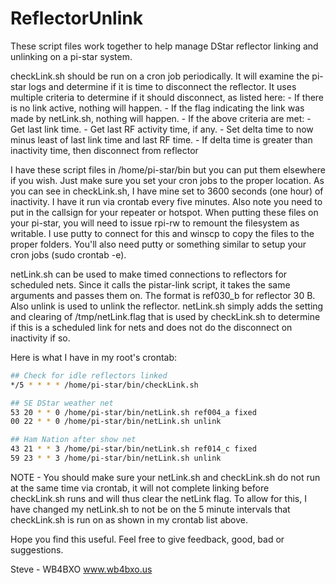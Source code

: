 # ReflectorUnlink

These script files work together to help manage DStar reflector linking and
unlinking on a pi-star system.

checkLink.sh should be run on a cron job periodically. It will examine the
pi-star logs and determine if it is time to disconnect the reflector. It uses
multiple criteria to determine if it should disconnect, as listed here:
    - If there is no link active, nothing will happen.
    - If the flag indicating the link was made by netLink.sh, nothing will
        happen.
    - If the above criteria are met:
        - Get last link time.
        - Get last RF activity time, if any.
        - Set delta time to now minus least of last link time and last RF time.
        - If delta time is greater than inactivity time, then disconnect
            from reflector

I have these script files in /home/pi-star/bin but you can put them elsewhere
if you wish. Just make sure you set your cron jobs to the proper location.
As you can see in checkLink.sh, I have mine set to 3600 seconds (one hour)
of inactivity. I have it run via crontab every five minutes. Also note you
need to put in the callsign for your repeater or hotspot. When putting these
files on your pi-star, you will need to issue rpi-rw to remount the filesystem
as writable. I use putty to connect for this and  winscp to copy the files to
the proper folders. You'll also need putty or something similar to setup
your cron jobs (sudo crontab -e).

netLink.sh can be used to make timed connections to reflectors for scheduled
nets. Since it calls the pistar-link script, it takes the same arguments and
passes them on. The format is ref030_b for reflector 30 B. Also unlink is used
to unlink the reflector. netLink.sh simply adds the setting and clearing of
/tmp/netLink.flag that is used by checkLink.sh to determine if this is a
scheduled link for nets and does not do the disconnect on inactivity if so.

Here is what I have in my root's crontab:

```bash
## Check for idle reflectors linked
*/5 * * * * /home/pi-star/bin/checkLink.sh

## SE DStar weather net
53 20 * * 0 /home/pi-star/bin/netLink.sh ref004_a fixed
00 22 * * 0 /home/pi-star/bin/netLink.sh unlink

## Ham Nation after show net
43 21 * * 3 /home/pi-star/bin/netLink.sh ref014_c fixed
59 23 * * 3 /home/pi-star/bin/netLink.sh unlink
```

NOTE - You should make sure your netLink.sh and checkLink.sh do not run at
the same time via crontab, it will not complete linking before checkLink.sh
runs and will thus clear the netLink flag. To allow for this, I have changed
my netLink.sh to not be on the 5 minute intervals that checkLink.sh is run on
as shown in my crontab list above.

Hope you find this useful.
Feel free to give feedback, good, bad or suggestions.

Steve - WB4BXO
www.wb4bxo.us
